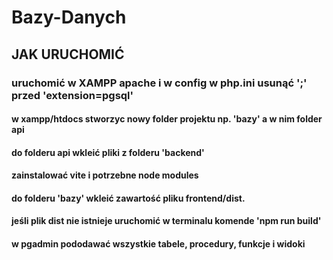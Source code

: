 # Bazy-Danych
## JAK URUCHOMIĆ
### uruchomić w XAMPP apache i w config w php.ini usunąć ';' przed 'extension=pgsql'

#### w xampp/htdocs stworzyc nowy folder projektu np. 'bazy' a w nim folder api
#### do folderu api wkleić pliki z folderu 'backend'
#### zainstalować vite i potrzebne node modules
#### do folderu 'bazy' wkleić zawartość pliku frontend/dist.
#### jeśli plik dist nie istnieje uruchomić w terminalu komende 'npm run build'
#### w pgadmin pododawać wszystkie tabele, procedury, funkcje i widoki